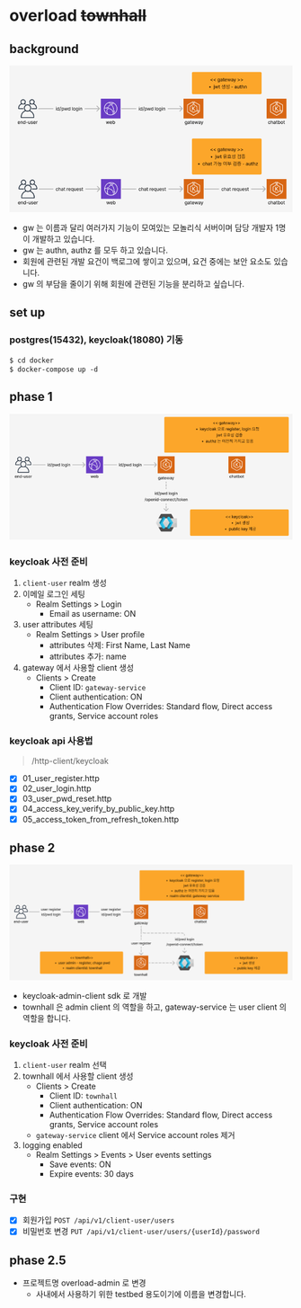 # overload ~~townhall~~

## background

![img.png](img/img_background.png)

- gw 는 이름과 달리 여러가지 기능이 모여있는 모놀리식 서버이며 담당 개발자 1명이 개발하고 있습니다.
- gw 는 authn, authz 를 모두 하고 있습니다.
- 회원에 관련된 개발 요건이 백로그에 쌓이고 있으며, 요건 중에는 보안 요소도 있습니다.
- gw 의 부담을 줄이기 위해 회원에 관련된 기능을 분리하고 싶습니다.

## set up

### postgres(15432), keycloak(18080) 기동

```shell
$ cd docker
$ docker-compose up -d
```

## phase 1

![img.png](img/img_phase1.png)

### keycloak 사전 준비

1. `client-user` realm 생성
2. 이메일 로그인 세팅
    - Realm Settings > Login
        - Email as username: ON
3. user attributes 세팅
    - Realm Settings > User profile
        - attributes 삭제: First Name, Last Name
        - attributes 추가: name
4. gateway 에서 사용할 client 생성
    - Clients > Create
        - Client ID: `gateway-service`
        - Client authentication: ON
        - Authentication Flow Overrides: Standard flow, Direct access grants, Service account roles

### keycloak api 사용법

> /http-client/keycloak

- [x] 01_user_register.http
- [x] 02_user_login.http
- [x] 03_user_pwd_reset.http
- [x] 04_access_key_verify_by_public_key.http
- [x] 05_access_token_from_refresh_token.http

## phase 2

![img.png](img/img_phase2.png)

- keycloak-admin-client sdk 로 개발
- townhall 은 admin client 의 역할을 하고, gateway-service 는 user client 의 역할을 합니다.

### keycloak 사전 준비

1. `client-user` realm 선택
2. townhall 에서 사용할 client 생성
    - Clients > Create
        - Client ID: `townhall`
        - Client authentication: ON
        - Authentication Flow Overrides: Standard flow, Direct access grants, Service account roles
    - `gateway-service` client 에서 Service account roles 제거
3. logging enabled
    - Realm Settings > Events > User events settings
        - Save events: ON
        - Expire events: 30 days

### 구현

- [x] 회원가입 `POST /api/v1/client-user/users`
- [x] 비밀번호 변경 `PUT /api/v1/client-user/users/{userId}/password`

## phase 2.5

- 프로젝트명 overload-admin 로 변경
    - 사내에서 사용하기 위한 testbed 용도이기에 이름을 변경합니다.
